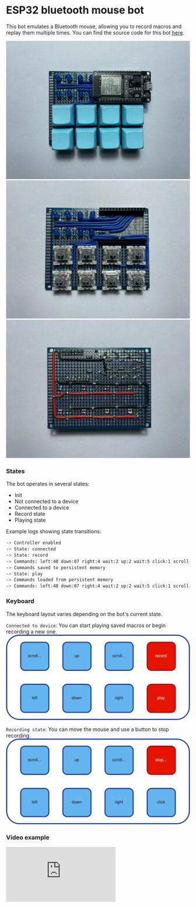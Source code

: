 # ESP32 bluetooth mouse bot

This bot emulates a Bluetooth mouse, allowing you to record macros and replay them multiple times.
You can find the source code for this bot [here](https://github.com/mrsuh/esp32-bluetooth-mouse-bot).

![](./images/image-2.webp)
![](./images/image-0.webp)  
![](./images/image-1.webp)

### States

The bot operates in several states:
* Init
* Not connected to a device
* Connected to a device
* Record state
* Playing state

Example logs showing state transitions:
```bash
-> Controller enabled
-> State: connected
-> State: record
-> Commands: left:48 down:87 right:4 wait:2 up:2 wait:5 click:1 scroll-down:1 wait:9 click:1
-> Commands saved to persistent memory
-> State: play
-> Commands loaded from persistent memory
-> Commands: left:48 down:87 right:4 wait:2 up:2 wait:5 click:1 scroll-down:1 wait:9 click:1
```

### Keyboard

The keyboard layout varies depending on the bot's current state.

`Connected to device`: You can start playing saved macros or begin recording a new one.
![](./images/keyboard-state-connected.svg)
<br>

`Recording state`: You can move the mouse and use a button to stop recording.
![](./images/keyboard-state-recording.svg)
<br>

### Video example

<iframe class="rounded" src="https://www.youtube.com/embed/MQdhbRVM0QM" title="YouTube video player" frameborder="0" allow="accelerometer; autoplay; clipboard-write; encrypted-media; gyroscope; picture-in-picture; web-share" referrerpolicy="strict-origin-when-cross-origin" allowfullscreen></iframe>
